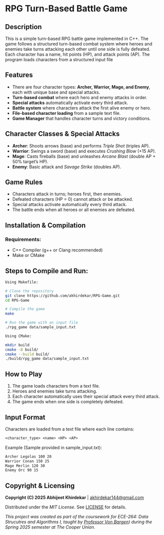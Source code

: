 # RPG Turn-Based Battle Game

## Description
This is a simple turn-based RPG battle game implemented in C++. The game follows a structured turn-based combat system where heroes and enemies take turns attacking each other until one side is fully defeated. Each character has a name, hit points (HP), and attack points (AP). The program loads characters from a structured input file

## Features
- There are four character types: **Archer, Warrior, Mage, and Enemy**, each with unique base and special attacks.
- **Turn-based combat** where each hero and enemy attacks in order.
- **Special attacks** automatically activate every third attack.
- **Battle system** where characters attack the first alive enemy or hero.
- **File-based character loading** from a sample text file.
- **Game Manager** that handles character turns and victory conditions.

## Character Classes & Special Attacks
- **Archer**: Shoots arrows (base) and performs *Triple Shot* (triples AP).
- **Warrior**: Swings a sword (base) and executes *Crushing Blow* (+15 AP).
- **Mage**: Casts fireballs (base) and unleashes *Arcane Blast* (double AP + 50% target’s HP).
- **Enemy**: Basic attack and *Savage Strike* (doubles AP).

## Game Rules
- Characters attack in turns; heroes first, then enemies.
- Defeated characters (HP = 0) cannot attack or be attacked.
- Special attacks activate automatically every third attack.
- The battle ends when all heroes or all enemies are defeated.

## Installation & Compilation
### Requirements:
- C++ Compiler (g++ or Clang recommended)
- Make or CMake

## Steps to Compile and Run:
```sh
Using Makefile:

# Clone the repository
git clone https://github.com/akhirdekar/RPG-Game.git
cd RPG-Game

# Compile the game
make

# Run the game with an input file
./rpg_game data/sample_input.txt
```
```sh
Using CMake:

mkdir build
cmake -B build/
cmake --build build/
./build/rpg_game data/sample_input.txt
```

## How to Play
1. The game loads characters from a text file.
2. Heroes and enemies take turns attacking.
3. Each character automatically uses their special attack every third attack.
4. The game ends when one side is completely defeated.

## Input Format
Characters are loaded from a text file where each line contains:
```txt
<character_type> <name> <HP> <AP>
```
Example (Sample provided in sample_input.txt):
```txt
Archer Legolas 100 20
Warrior Conan 150 25
Mage Merlin 120 30
Enemy Orc 90 15
```

## Copyright & Licensing

**Copyright (C) 2025 Abhijeet Khirdekar** | <akhirdekar144@gmail.com>

Distributed under the *MIT License*. See [LICENSE](https://github.com/akhirdekar/ece-264/blob/main/LICENSE) for details.

*This project was created as part of the coursework for *ECE-264: Data Strucutres and Algorithms I*, taught by [Professor Von Bargen](https://github.com/cdvonbargen)) during the Spring 2025 semester at The Cooper Union.*

